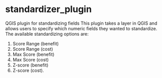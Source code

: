 # standardizer_plugin
QGIS plugin for standardizing fields
This plugin takes a layer in QGIS and allows users to specify which numeric fields 
they wanted to standardize. The available standardizing options are:

1. Score Range (benefit)
2. Score Range (cost)
3. Max Score   (benefit)
4. Max Score   (cost)
5. Z-score     (benefit)
6. Z-score     (cost).


